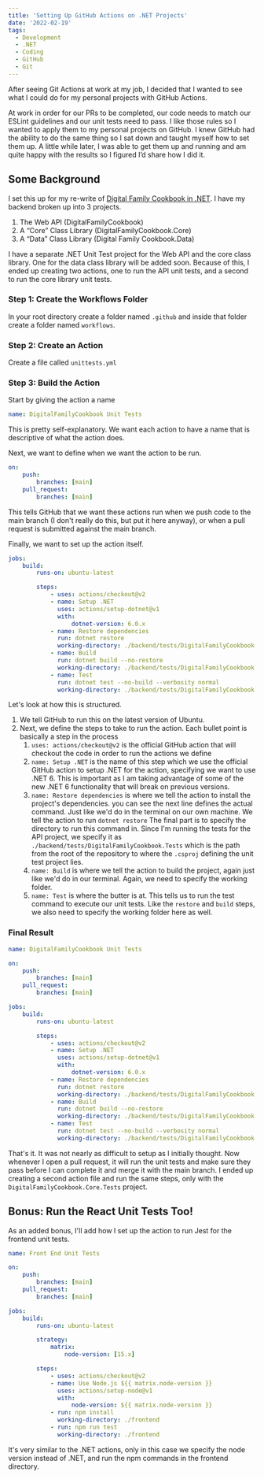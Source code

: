 ```yaml
---
title: 'Setting Up GitHub Actions on .NET Projects'
date: '2022-02-19'
tags:
  - Development
  - .NET
  - Coding
  - GitHub
  - Git
---
```


After seeing Git Actions at work at my job, I decided that I wanted to see what I could do for my personal projects with GitHub Actions.
<!-- excerpt -->

At work in order for our PRs to be completed, our code needs to match our ESLint guidelines and our unit tests need to pass. I like those rules so I wanted to apply them to my personal projects on GitHub. I knew GitHub had the ability to do the same thing so I sat down and taught myself how to set them up. A little while later, I was able to get them up and running and am quite happy with the results so I figured I’d share how I did it.

## Some Background

I set this up for my re-write of <a href="https://github.com/kpwags/digital-family-cookbook" target="_blank" rel="noreferrer">Digital Family Cookbook in .NET</a>. I have my backend broken up into 3 projects.

1. The Web API (DigitalFamilyCookbook)
2. A “Core” Class Library (DigitalFamilyCookbook.Core)
3. A “Data” Class Library (Digital Family Cookbook.Data)

I have a separate .NET Unit Test project for the Web API and the core class library. One for the data class library will be added soon. Because of this, I ended up creating two actions, one to run the API unit tests, and a second to run the core library unit tests.

### Step 1: Create the Workflows Folder

In your root directory create a folder named `.github` and inside that folder create a folder named `workflows`.

### Step 2: Create an Action

Create a file called `unittests.yml`

### Step 3: Build the Action

Start by giving the action a name

```yaml
name: DigitalFamilyCookbook Unit Tests
```

This is pretty self-explanatory. We want each action to have a name that is descriptive of what the action does.

Next, we want to define when we want the action to be run.

```yaml
on:
    push:
        branches: [main]
    pull_request:
        branches: [main]
```

This tells GitHub that we want these actions run when we push code to the main branch (I don't really do this, but put it here anyway), or when a pull request is submitted against the main branch.

Finally, we want to set up the action itself.

```yaml
jobs:
    build:
        runs-on: ubuntu-latest

        steps:
            - uses: actions/checkout@v2
            - name: Setup .NET
              uses: actions/setup-dotnet@v1
              with:
                  dotnet-version: 6.0.x
            - name: Restore dependencies
              run: dotnet restore
              working-directory: ./backend/tests/DigitalFamilyCookbook.Tests
            - name: Build
              run: dotnet build --no-restore
              working-directory: ./backend/tests/DigitalFamilyCookbook.Tests
            - name: Test
              run: dotnet test --no-build --verbosity normal
              working-directory: ./backend/tests/DigitalFamilyCookbook.Tests
```

Let's look at how this is structured.

1. We tell GitHub to run this on the latest version of Ubuntu.
2. Next, we define the steps to take to run the action. Each bullet point is basically a step in the process
    1. `uses: actions/checkout@v2` is the official GitHub action that will checkout the code in order to run the actions we define
    2. `name: Setup .NET` is the name of this step which we use the official GitHub action to setup .NET for the action, specifying we want to use .NET 6. This is important as I am taking advantage of some of the new .NET 6 functionality that will break on previous versions.
    3. `name: Restore dependencies` is where we tell the action to install the project's dependencies. you can see the next line defines the actual command. Just like we'd do in the terminal on our own machine. We tell the action to run `dotnet restore` The final part is to specify the directory to run this command in. Since I'm running the tests for the API project, we specify it as `./backend/tests/DigitalFamilyCookbook.Tests` which is the path from the root of the repository to where the `.csproj` defining the unit test project lies.
    4. `name: Build` is where we tell the action to build the project, again just like we'd do in our terminal. Again, we need to specify the working folder.
    5. `name: Test` is where the butter is at. This tells us to run the test command to execute our unit tests. Like the `restore` and `build` steps, we also need to specify the working folder here as well.

### Final Result

```yaml
name: DigitalFamilyCookbook Unit Tests

on:
    push:
        branches: [main]
    pull_request:
        branches: [main]

jobs:
    build:
        runs-on: ubuntu-latest

        steps:
            - uses: actions/checkout@v2
            - name: Setup .NET
              uses: actions/setup-dotnet@v1
              with:
                  dotnet-version: 6.0.x
            - name: Restore dependencies
              run: dotnet restore
              working-directory: ./backend/tests/DigitalFamilyCookbook.Tests
            - name: Build
              run: dotnet build --no-restore
              working-directory: ./backend/tests/DigitalFamilyCookbook.Tests
            - name: Test
              run: dotnet test --no-build --verbosity normal
              working-directory: ./backend/tests/DigitalFamilyCookbook.Tests
```

That's it. It was not nearly as difficult to setup as I initially thought. Now whenever I open a pull request, it will run the unit tests and make sure they pass before I can complete it and merge it with the main branch. I ended up creating a second action file and run the same steps, only with the `DigitalFamilyCookbook.Core.Tests` project.

## Bonus: Run the React Unit Tests Too!

As an added bonus, I'll add how I set up the action to run Jest for the frontend unit tests.

```yaml
name: Front End Unit Tests

on:
    push:
        branches: [main]
    pull_request:
        branches: [main]

jobs:
    build:
        runs-on: ubuntu-latest

        strategy:
            matrix:
                node-version: [15.x]

        steps:
            - uses: actions/checkout@v2
            - name: Use Node.js ${{ matrix.node-version }}
              uses: actions/setup-node@v1
              with:
                  node-version: ${{ matrix.node-version }}
            - run: npm install
              working-directory: ./frontend
            - run: npm run test
              working-directory: ./frontend
```

It's very similar to the .NET actions, only in this case we specify the node version instead of .NET, and run the npm commands in the frontend directory.
